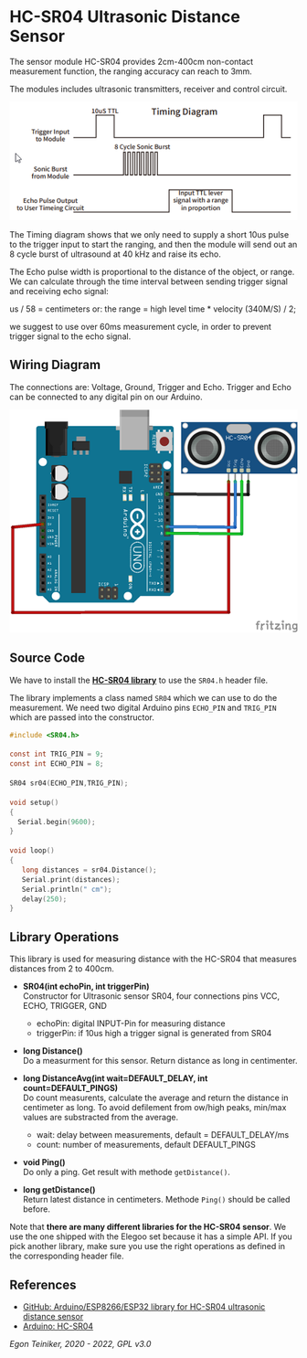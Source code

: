 # HC-SR04 Ultrasonic Distance Sensor

The sensor module HC-SR04 provides 2cm-400cm non-contact measurement function, the 
ranging accuracy can reach to 3mm. 

The modules includes ultrasonic transmitters, receiver and control circuit. 

![HC-SR04 Timing Diagram](hc-sr04-timing.png)

The Timing diagram shows that we only need to supply a short 10us pulse to the trigger 
input to start the ranging, and then the module will send out an 8 cycle burst of ultrasound at 
40 kHz and raise its echo. 

The Echo pulse width is proportional to the distance of the object, or range. 
We can calculate through the time interval between sending trigger signal and receiving 
echo signal: 

us / 58 = centimeters or: the range = high level time * velocity (340M/S) / 2; 

we suggest to use over 60ms measurement cycle, in order to prevent trigger signal to the echo signal.


## Wiring Diagram 

The connections are: Voltage, Ground, Trigger and Echo. Trigger and Echo can be connected to any digital pin on our Arduino.

![HC-SR04](hc-sr04.png)


## Source Code

We have to install the [**HC-SR04 library**](https://github.com/teiniker/teiniker-lectures-arduino/tree/main/libraries/HC-SR04) to use the `SR04.h` header file.

The library implements a class named `SR04` which we can use to do the measurement.
We need two digital Arduino pins `ECHO_PIN` and `TRIG_PIN` which are passed into the constructor.

```C
#include <SR04.h>

const int TRIG_PIN = 9;
const int ECHO_PIN = 8; 

SR04 sr04(ECHO_PIN,TRIG_PIN);

void setup() 
{
  Serial.begin(9600);
}

void loop() 
{
   long distances = sr04.Distance();
   Serial.print(distances);
   Serial.println(" cm");    
   delay(250); 
}
```

## Library Operations

This library is used for measuring distance with the HC-SR04 that measures distances from 2 to 400cm. 

* **SR04(int echoPin, int triggerPin)**\
    Constructor for Ultrasonic sensor SR04, four connections pins VCC, ECHO, TRIGGER, GND
	* echoPin: digital INPUT-Pin for measuring distance
	* triggerPin: if 10us high a trigger signal is generated from SR04

* **long Distance()**\
    Do a measurment for this sensor. Return distance as long in centimenter.

* **long DistanceAvg(int wait=DEFAULT_DELAY, int count=DEFAULT_PINGS)**\
	Do count measurents, calculate the average and return the distance in centimeter as long. 
	To avoid defilement from ow/high peaks, min/max values are substracted from the average.
	* wait: delay between measurements, default = DEFAULT_DELAY/ms
	* count: number of measurements, default DEFAULT_PINGS

* **void Ping()**\
    Do only a ping. Get result with methode `getDistance()`.

* **long getDistance()**\
    Return latest distance in centimeters. 
    Methode `Ping()` should be called before.

Note that **there are many different libraries for the HC-SR04 sensor**. 
We use the one shipped with the Elegoo set because it has a simple API.
If you pick another library, make sure you use the right operations as defined in the corresponding 
header file.

## References

* [GitHub: Arduino/ESP8266/ESP32 library for HC-SR04 ultrasonic distance sensor](https://github.com/d03n3rfr1tz3/HC-SR04)
* [Arduino: HC-SR04](https://www.arduino.cc/reference/en/libraries/hc-sr04/)

*Egon Teiniker, 2020 - 2022, GPL v3.0* 
